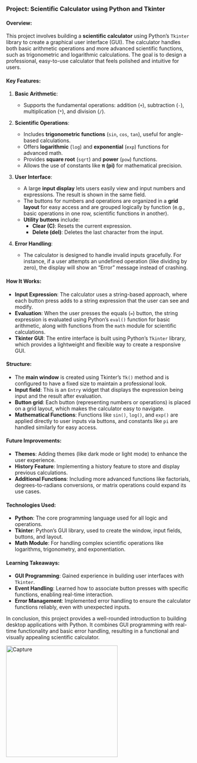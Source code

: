 ### Project: Scientific Calculator using Python and Tkinter

#### Overview:
This project involves building a **scientific calculator** using Python’s `Tkinter` library to create a graphical user interface (GUI). The calculator handles both basic arithmetic operations and more advanced scientific functions, such as trigonometric and logarithmic calculations. The goal is to design a professional, easy-to-use calculator that feels polished and intuitive for users.

#### Key Features:

1. **Basic Arithmetic**:
   - Supports the fundamental operations: addition (`+`), subtraction (`-`), multiplication (`*`), and division (`/`).

2. **Scientific Operations**:
   - Includes **trigonometric functions** (`sin`, `cos`, `tan`), useful for angle-based calculations.
   - Offers **logarithmic** (`log`) and **exponential** (`exp`) functions for advanced math.
   - Provides **square root** (`sqrt`) and **power** (`pow`) functions.
   - Allows the use of constants like **π (pi)** for mathematical precision.

3. **User Interface**:
   - A large **input display** lets users easily view and input numbers and expressions. The result is shown in the same field.
   - The buttons for numbers and operations are organized in a **grid layout** for easy access and are grouped logically by function (e.g., basic operations in one row, scientific functions in another).
   - **Utility buttons** include:
     - **Clear (C)**: Resets the current expression.
     - **Delete (del)**: Deletes the last character from the input.

4. **Error Handling**:
   - The calculator is designed to handle invalid inputs gracefully. For instance, if a user attempts an undefined operation (like dividing by zero), the display will show an “Error” message instead of crashing.

#### How It Works:

- **Input Expression**: The calculator uses a string-based approach, where each button press adds to a string expression that the user can see and modify.
- **Evaluation**: When the user presses the equals (`=`) button, the string expression is evaluated using Python’s `eval()` function for basic arithmetic, along with functions from the `math` module for scientific calculations.
- **Tkinter GUI**: The entire interface is built using Python’s `Tkinter` library, which provides a lightweight and flexible way to create a responsive GUI.

#### Structure:

- The **main window** is created using Tkinter’s `Tk()` method and is configured to have a fixed size to maintain a professional look.
- **Input field**: This is an `Entry` widget that displays the expression being input and the result after evaluation.
- **Button grid**: Each button (representing numbers or operations) is placed on a grid layout, which makes the calculator easy to navigate.
- **Mathematical Functions**: Functions like `sin()`, `log()`, and `exp()` are applied directly to user inputs via buttons, and constants like `pi` are handled similarly for easy access.

#### Future Improvements:

- **Themes**: Adding themes (like dark mode or light mode) to enhance the user experience.
- **History Feature**: Implementing a history feature to store and display previous calculations.
- **Additional Functions**: Including more advanced functions like factorials, degrees-to-radians conversions, or matrix operations could expand its use cases.

#### Technologies Used:
- **Python**: The core programming language used for all logic and operations.
- **Tkinter**: Python’s GUI library, used to create the window, input fields, buttons, and layout.
- **Math Module**: For handling complex scientific operations like logarithms, trigonometry, and exponentiation.

#### Learning Takeaways:

- **GUI Programming**: Gained experience in building user interfaces with `Tkinter`.
- **Event Handling**: Learned how to associate button presses with specific functions, enabling real-time interaction.
- **Error Management**: Implemented error handling to ensure the calculator functions reliably, even with unexpected inputs.

In conclusion, this project provides a well-rounded introduction to building desktop applications with Python. It combines GUI programming with real-time functionality and basic error handling, resulting in a functional and visually appealing scientific calculator.

<img width="303" alt="Capture" src="https://github.com/user-attachments/assets/22b7376d-fcb0-4291-950d-d89efd53961b">
